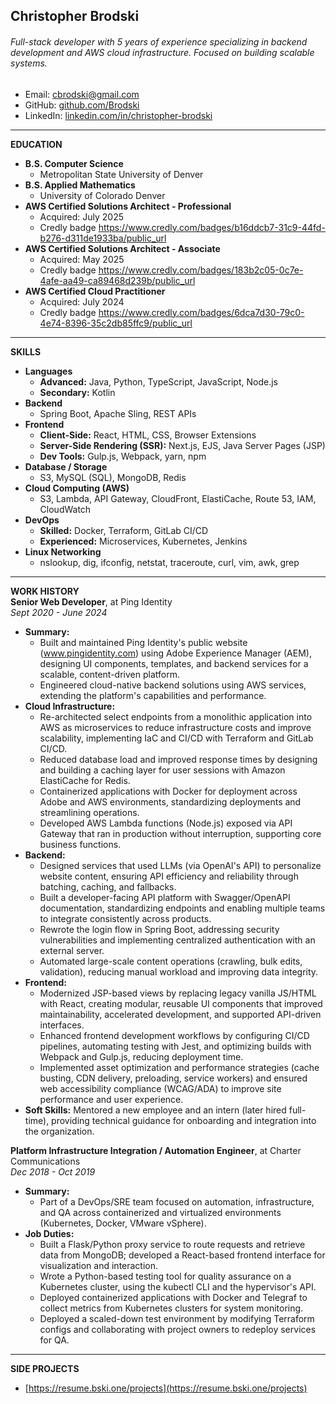 
<!-- https://dillinger.io/  -->
<!-- https://dillinger.io/  -->
<!-- https://dillinger.io/  -->

## Christopher Brodski
###### Full-stack developer with 5 years of experience specializing in backend development and AWS cloud infrastructure. Focused on building scalable systems.
- Email: cbrodski@gmail.com
- GitHub: [github.com/Brodski](https://github.com/Brodski)
- LinkedIn: [linkedin.com/in/christopher-brodski](https://www.linkedin.com/in/christopher-brodski)
---

**EDUCATION**
- **B.S. Computer Science**
  - Metropolitan State University of Denver
- **B.S. Applied Mathematics**
  - University of Colorado Denver
- **AWS Certified Solutions Architect - Professional**  
  - Acquired: July 2025  
  - Credly badge https://www.credly.com/badges/b16ddcb7-31c9-44fd-b276-d311de1933ba/public_url  
- **AWS Certified Solutions Architect - Associate**  
  - Acquired: May 2025  
  - Credly badge https://www.credly.com/badges/183b2c05-0c7e-4afe-aa49-ca89468d239b/public_url  
- **AWS Certified Cloud Practitioner**
  - Acquired: July 2024 
  - Credly badge https://www.credly.com/badges/6dca7d30-79c0-4e74-8396-35c2db85ffc9/public_url


---

**SKILLS**
- **Languages**
  - **Advanced:** Java, Python, TypeScript, JavaScript, Node.js
  - **Secondary:** Kotlin
- **Backend**
  - Spring Boot, Apache Sling, REST APIs
- **Frontend**
  - **Client-Side:** React, HTML, CSS, Browser Extensions
  - **Server-Side Rendering (SSR):** Next.js, EJS, Java Server Pages (JSP)
  - **Dev Tools:** Gulp.js, Webpack, yarn, npm
- **Database / Storage**
  - S3, MySQL (SQL), MongoDB, Redis
- **Cloud Computing (AWS)**
  - S3, Lambda, API Gateway, CloudFront, ElastiCache, Route 53, IAM, CloudWatch
- **DevOps**
  - **Skilled:** Docker, Terraform, GitLab CI/CD
  - **Experienced:** Microservices, Kubernetes, Jenkins
- **Linux Networking**
  - nslookup, dig, ifconfig, netstat, traceroute, curl, vim, awk, grep

---

**WORK HISTORY**  
**Senior Web Developer**, at Ping Identity  
*Sept 2020 - June 2024*
  - **Summary:** 
    - Built and maintained Ping Identity's public website (www.pingidentity.com) using Adobe Experience Manager (AEM), designing UI components, templates, and backend services for a scalable, content-driven platform.  
    - Engineered cloud-native backend solutions using AWS services, extending the platform's capabilities and performance. 
  - **Cloud Infrastructure:**
    - Re-architected select endpoints from a monolithic application into AWS as microservices to reduce infrastructure costs and improve scalability, implementing IaC and CI/CD with Terraform and GitLab CI/CD.
    - Reduced database load and improved response times by designing and building a caching layer for user sessions with Amazon ElastiCache for Redis.
    - Containerized applications with Docker for deployment across Adobe and AWS environments, standardizing deployments and streamlining operations.
    - Developed AWS Lambda functions (Node.js) exposed via API Gateway that ran in production without interruption, supporting core business functions.
  - **Backend:**
    - Designed services that used LLMs (via OpenAI's API) to personalize website content, ensuring API efficiency and reliability through batching, caching, and fallbacks.
    - Built a developer-facing API platform with Swagger/OpenAPI documentation, standardizing endpoints and enabling multiple teams to integrate consistently across products.
    - Rewrote the login flow in Spring Boot, addressing security vulnerabilities and implementing centralized authentication with an external server.
    - Automated large-scale content operations (crawling, bulk edits, validation), reducing manual workload and improving data integrity.
  - **Frontend:**
    - Modernized JSP-based views by replacing legacy vanilla JS/HTML with React, creating modular, reusable UI components that improved maintainability, accelerated development, and supported API-driven interfaces.
    - Enhanced frontend development workflows by configuring CI/CD pipelines, automating testing with Jest, and optimizing builds with Webpack and Gulp.js, reducing deployment time.
    - Implemented asset optimization and performance strategies (cache busting, CDN delivery, preloading, service workers) and ensured web accessibility compliance (WCAG/ADA) to improve site performance and user experience.
  - **Soft Skills:** Mentored a new employee and an intern (later hired full-time), providing technical guidance for onboarding and integration into the organization.

**Platform Infrastructure Integration / Automation Engineer**, at Charter Communications  
*Dec 2018 - Oct 2019*
  - **Summary:**
    - Part of a DevOps/SRE team focused on automation, infrastructure, and QA across containerized and virtualized environments (Kubernetes, Docker, VMware vSphere).
  - **Job Duties:**
    - Built a Flask/Python proxy service to route requests and retrieve data from MongoDB; developed a React-based frontend interface for visualization and interaction.
    - Wrote a Python-based testing tool for quality assurance on a Kubernetes cluster, using the kubectl CLI and the hypervisor's API.
    - Deployed containerized applications with Docker and Telegraf to collect metrics from Kubernetes clusters for system monitoring.
    - Deployed a scaled-down test environment by modifying Terraform configs and collaborating with project owners to redeploy services for QA.
    

---
**SIDE PROJECTS**  
- [https://resume.bski.one/projects](https://resume.bski.one/projects)
